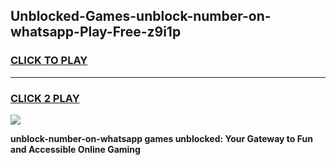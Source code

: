 
## Unblocked-Games-unblock-number-on-whatsapp-Play-Free-z9i1p
<h3>
<a href="https://premium76.site?title=unblock-number-on-whatsapp&ref=20M">CLICK TO PLAY</a></h3>
<hr>

<h3>
<a href="https://premium76.site?title=unblock-number-on-whatsapp&ref=20M">CLICK 2 PLAY</a>
  
</h3>

<a href="https://premium76.site?title=unblock-number-on-whatsapp&ref=19M"><img src="https://clearcache.store/games.png"></a>


**unblock-number-on-whatsapp games unblocked: Your Gateway to Fun and Accessible Online Gaming**

